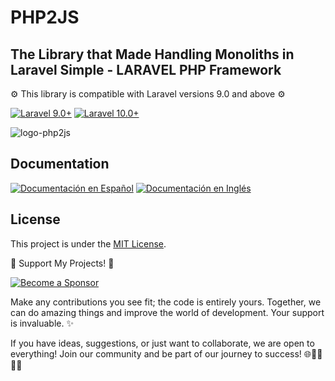 # PHP2JS

## The Library that Made Handling Monoliths in Laravel Simple - LARAVEL PHP Framework

⚙️ This library is compatible with Laravel versions 9.0 and above ⚙️

[![Laravel 9.0+](https://img.shields.io/badge/Laravel-9.0%2B-orange.svg)](https://laravel.com)
[![Laravel 10.0+](https://img.shields.io/badge/Laravel-10.0%2B-orange.svg)](https://laravel.com)

![logo-php2js](https://github.com/alejandrodiazpinilla/PHP2JS/assets/51100789/f3c09be3-8013-44de-87fe-946b55f14514)

## Documentation
[![Documentación en Español](https://img.shields.io/badge/-Documentación%20en%20Español-green?logo=docs)](https://rmunate.github.io/PHP2JS/es/index.html)
[![Documentación en Inglés](https://img.shields.io/badge/-Documentación%20en%20Inglés-blue?logo=docs)](https://rmunate.github.io/PHP2JS/en/index.html)


## License

This project is under the [MIT License](https://choosealicense.com/licenses/mit/).

🌟 Support My Projects! 🚀

[![Become a Sponsor](https://img.shields.io/badge/-Become%20a%20Sponsor-blue?style=for-the-badge&logo=github)](https://github.com/sponsors/rmunate)

Make any contributions you see fit; the code is entirely yours. Together, we can do amazing things and improve the world of development. Your support is invaluable. ✨

If you have ideas, suggestions, or just want to collaborate, we are open to everything! Join our community and be part of our journey to success! 🌐👩‍💻👨‍💻
